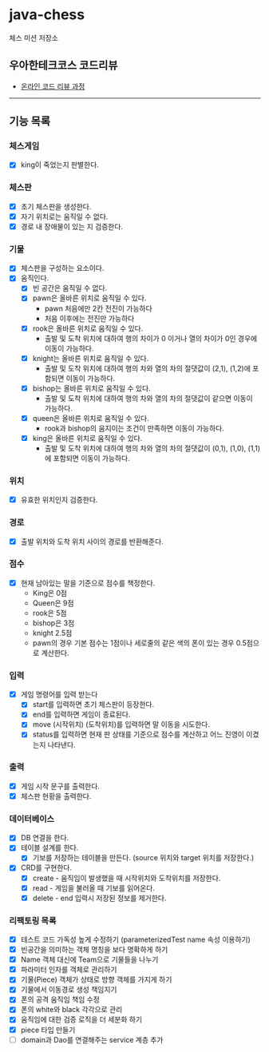 # java-chess

체스 미션 저장소

## 우아한테크코스 코드리뷰

- [온라인 코드 리뷰 과정](https://github.com/woowacourse/woowacourse-docs/blob/master/maincourse/README.md)

----

## 기능 목록

### 체스게임
- [x] king이 죽었는지 판별한다.

### 체스판
- [x] 초기 체스판을 생성한다.
- [x] 자기 위치로는 움직일 수 없다.
- [x] 경로 내 장애물이 있는 지 검증한다.

### 기물 
- [x] 체스판을 구성하는 요소이다.
- [x] 움직인다.
    - [x] 빈 공간은 움직일 수 없다.
    - [x] pawn은 올바른 위치로 움직일 수 있다.
      - pawn 처음에만 2칸 전진이 가능하다
      - 처음 이후에는 전진만 가능하다
    - [x] rook은 올바른 위치로 움직일 수 있다.
      - 출발 및 도착 위치에 대하여 행의 차이가 0 이거나 열의 차이가 0인 경우에 이동이 가능하다.
    - [x] knight는 올바른 위치로 움직일 수 있다.
      - 출발 및 도착 위치에 대하여 행의 차와 열의 차의 절댓값이 (2,1), (1,2)에 포함되면 이동이 가능하다.
    - [x] bishop는 올바른 위치로 움직일 수 있다.
      - 출발 및 도착 위치에 대하여 행의 차와 열의 차의 절댓값이 같으면 이동이 가능하다.
    - [x] queen은 올바른 위치로 움직일 수 있다.
      - rook과 bishop의 움지이는 조건이 만족하면 이동이 가능하다.
    - [x] king은 올바른 위치로 움직일 수 있다.
      - 출발 및 도착 위치에 대하여 행의 차와 열의 차의 절댓값이 (0,1), (1,0), (1,1)에 포함되면 이동이 가능하다.

### 위치 
- [x] 유효한 위치인지 검증한다.

### 경로
- [x] 출발 위치와 도착 위치 사이의 경로를 반환해준다.

### 점수
- [x] 현재 남아있는 말을 기준으로 점수를 책정한다.
  - King은 0점
  - Queen은 9점
  - rook은 5점
  - bishop은 3점
  - knight 2.5점
  - pawn의 경우 기본 점수는 1점이나 세로줄의 같은 색의 폰이 있는 경우 0.5점으로 계산한다.

### 입력
- [x] 게임 명령어를 입력 받는다
  - [x] start를 입력하면 초기 체스판이 등장한다.
  - [x] end를 입력하면 게임이 종료된다.
  - [x] move (시작위치) (도착위치)를 입력하면 말 이동을 시도한다.
  - [x] status를 입력하면 현재 판 상태를 기준으로 점수를 계산하고 어느 진영이 이겼는지 나타낸다.

### 출력
- [x] 게임 시작 문구를 출력한다.
- [x] 체스판 현황을 출력한다.

### 데이터베이스
- [x] DB 연결을 한다.
- [x] 테이블 설계를 한다.
  - [x] 기보를 저장하는 테이블을 만든다. (source 위치와 target 위치를 저장한다.)
- [x] CRD를 구현한다.
  - [x] create - 움직임이 발생했을 때 시작위치와 도착위치를 저장한다.
  - [x] read - 게임을 불러올 때 기보를 읽어온다.
  - [x] delete - end 입력시 저장된 정보를 제거한다.

### 리팩토링 목록
- [x] 테스트 코드 가독성 높게 수정하기 (parameterizedTest name 속성 이용하기)
- [x] 빈공간을 의미하는 객체 명칭을 보다 명확하게 하기
- [x] Name 객체 대신에 Team으로 기물들을 나누기
- [x] 파라미터 인자를 객체로 관리하기
- [x] 기물(Piece) 객체가 상태로 방향 객체를 가지게 하기
- [x] 기물에서 이동경로 생성 책임지기
- [x] 폰의 공격 움직임 책임 수정
- [x] 폰의 white와 black 각각으로 관리
- [x] 움직임에 대한 검증 로직을 더 세분화 하기
- [x] piece 타입 만들기
- [ ] domain과 Dao를 연결해주는 service 계층 추가